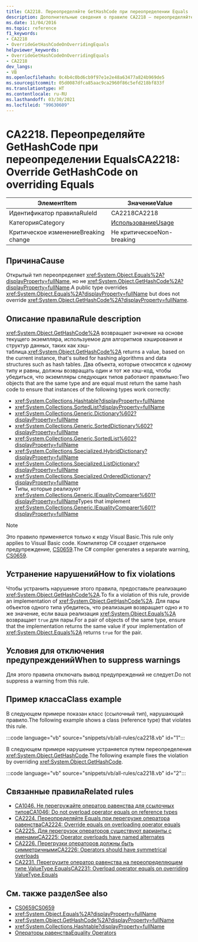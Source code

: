 ```yaml
---
title: CA2218. Переопределяйте GetHashCode при переопределении Equals
description: Дополнительные сведения о правиле CA2218 — переопределяйте GetHashCode при переопределении Equals
ms.date: 11/04/2016
ms.topic: reference
f1_keywords:
- CA2218
- OverrideGetHashCodeOnOverridingEquals
helpviewer_keywords:
- OverrideGetHashCodeOnOverridingEquals
- CA2218
dev_langs:
- VB
ms.openlocfilehash: 0c4b4c0bd6cb9f97e1e2e48a63477a824b969de5
ms.sourcegitcommit: 05d0087dfca85aac9ca2960f86c5efd218bf833f
ms.translationtype: HT
ms.contentlocale: ru-RU
ms.lasthandoff: 03/30/2021
ms.locfileid: "99630609"
---
```

# <a name="ca2218-override-gethashcode-on-overriding-equals"></a><span data-ttu-id="65dd7-103">CA2218. Переопределяйте GetHashCode при переопределении Equals</span><span class="sxs-lookup"><span data-stu-id="65dd7-103">CA2218: Override GetHashCode on overriding Equals</span></span>

|<span data-ttu-id="65dd7-104">Элемент</span><span class="sxs-lookup"><span data-stu-id="65dd7-104">Item</span></span>|<span data-ttu-id="65dd7-105">Значение</span><span class="sxs-lookup"><span data-stu-id="65dd7-105">Value</span></span>|
|-|-|
|<span data-ttu-id="65dd7-106">Идентификатор правила</span><span class="sxs-lookup"><span data-stu-id="65dd7-106">RuleId</span></span>|<span data-ttu-id="65dd7-107">CA2218</span><span class="sxs-lookup"><span data-stu-id="65dd7-107">CA2218</span></span>|
|<span data-ttu-id="65dd7-108">Категория</span><span class="sxs-lookup"><span data-stu-id="65dd7-108">Category</span></span>|[<span data-ttu-id="65dd7-109">Использование</span><span class="sxs-lookup"><span data-stu-id="65dd7-109">Usage</span></span>](usage-warnings.md)|
|<span data-ttu-id="65dd7-110">Критическое изменение</span><span class="sxs-lookup"><span data-stu-id="65dd7-110">Breaking change</span></span>|<span data-ttu-id="65dd7-111">Не критическое</span><span class="sxs-lookup"><span data-stu-id="65dd7-111">Non-breaking</span></span>|

## <a name="cause"></a><span data-ttu-id="65dd7-112">Причина</span><span class="sxs-lookup"><span data-stu-id="65dd7-112">Cause</span></span>

<span data-ttu-id="65dd7-113">Открытый тип переопределяет <xref:System.Object.Equals%2A?displayProperty=fullName>, но не <xref:System.Object.GetHashCode%2A?displayProperty=fullName>.</span><span class="sxs-lookup"><span data-stu-id="65dd7-113">A public type overrides <xref:System.Object.Equals%2A?displayProperty=fullName> but does not override <xref:System.Object.GetHashCode%2A?displayProperty=fullName>.</span></span>

## <a name="rule-description"></a><span data-ttu-id="65dd7-114">Описание правила</span><span class="sxs-lookup"><span data-stu-id="65dd7-114">Rule description</span></span>

<span data-ttu-id="65dd7-115"><xref:System.Object.GetHashCode%2A> возвращает значение на основе текущего экземпляра, используемое для алгоритмов хэширования и структур данных, таких как хэш-таблица.</span><span class="sxs-lookup"><span data-stu-id="65dd7-115"><xref:System.Object.GetHashCode%2A> returns a value, based on the current instance, that's suited for hashing algorithms and data structures such as hash tables.</span></span> <span data-ttu-id="65dd7-116">Два объекта, которые относятся к одному типу и равны, должны возвращать один и тот же хэш-код, чтобы убедиться, что экземпляры следующих типов работают правильно:</span><span class="sxs-lookup"><span data-stu-id="65dd7-116">Two objects that are the same type and are equal must return the same hash code to ensure that instances of the following types work correctly:</span></span>

- <xref:System.Collections.Hashtable?displayProperty=fullName>
- <xref:System.Collections.SortedList?displayProperty=fullName>
- <xref:System.Collections.Generic.Dictionary%602?displayProperty=fullName>
- <xref:System.Collections.Generic.SortedDictionary%602?displayProperty=fullName>
- <xref:System.Collections.Generic.SortedList%602?displayProperty=fullName>
- <xref:System.Collections.Specialized.HybridDictionary?displayProperty=fullName>
- <xref:System.Collections.Specialized.ListDictionary?displayProperty=fullName>
- <xref:System.Collections.Specialized.OrderedDictionary?displayProperty=fullName>
- <span data-ttu-id="65dd7-117">Типы, которые реализуют <xref:System.Collections.Generic.IEqualityComparer%601?displayProperty=fullName></span><span class="sxs-lookup"><span data-stu-id="65dd7-117">Types that implement <xref:System.Collections.Generic.IEqualityComparer%601?displayProperty=fullName></span></span>

> [!NOTE]
> <span data-ttu-id="65dd7-118">Это правило применяется только к коду Visual Basic.</span><span class="sxs-lookup"><span data-stu-id="65dd7-118">This rule only applies to Visual Basic code.</span></span> <span data-ttu-id="65dd7-119">Компилятор C# создает отдельное предупреждение, [CS0659](../../../csharp/misc/cs0659.md).</span><span class="sxs-lookup"><span data-stu-id="65dd7-119">The C# compiler generates a separate warning, [CS0659](../../../csharp/misc/cs0659.md).</span></span>

## <a name="how-to-fix-violations"></a><span data-ttu-id="65dd7-120">Устранение нарушений</span><span class="sxs-lookup"><span data-stu-id="65dd7-120">How to fix violations</span></span>

<span data-ttu-id="65dd7-121">Чтобы устранить нарушение этого правила, предоставьте реализацию <xref:System.Object.GetHashCode%2A>.</span><span class="sxs-lookup"><span data-stu-id="65dd7-121">To fix a violation of this rule, provide an implementation of <xref:System.Object.GetHashCode%2A>.</span></span> <span data-ttu-id="65dd7-122">Для пары объектов одного типа убедитесь, что реализация возвращает одно и то же значение, если ваша реализация <xref:System.Object.Equals%2A> возвращает `true` для пары.</span><span class="sxs-lookup"><span data-stu-id="65dd7-122">For a pair of objects of the same type, ensure that the implementation returns the same value if your implementation of <xref:System.Object.Equals%2A> returns `true` for the pair.</span></span>

## <a name="when-to-suppress-warnings"></a><span data-ttu-id="65dd7-123">Условия для отключения предупреждений</span><span class="sxs-lookup"><span data-stu-id="65dd7-123">When to suppress warnings</span></span>

<span data-ttu-id="65dd7-124">Для этого правила отключать вывод предупреждений не следует.</span><span class="sxs-lookup"><span data-stu-id="65dd7-124">Do not suppress a warning from this rule.</span></span>

## <a name="class-example"></a><span data-ttu-id="65dd7-125">Пример класса</span><span class="sxs-lookup"><span data-stu-id="65dd7-125">Class example</span></span>

<span data-ttu-id="65dd7-126">В следующем примере показан класс (ссылочный тип), нарушающий правило.</span><span class="sxs-lookup"><span data-stu-id="65dd7-126">The following example shows a class (reference type) that violates this rule.</span></span>

:::code language="vb" source="snippets/vb/all-rules/ca2218.vb" id="1":::

<span data-ttu-id="65dd7-127">В следующем примере нарушение устраняется путем переопределения <xref:System.Object.GetHashCode>.</span><span class="sxs-lookup"><span data-stu-id="65dd7-127">The following example fixes the violation by overriding <xref:System.Object.GetHashCode>.</span></span>

:::code language="vb" source="snippets/vb/all-rules/ca2218.vb" id="2":::

## <a name="related-rules"></a><span data-ttu-id="65dd7-128">Связанные правила</span><span class="sxs-lookup"><span data-stu-id="65dd7-128">Related rules</span></span>

- [<span data-ttu-id="65dd7-129">CA1046. Не перегружайте оператор равенства для ссылочных типов</span><span class="sxs-lookup"><span data-stu-id="65dd7-129">CA1046: Do not overload operator equals on reference types</span></span>](ca1046.md)
- [<span data-ttu-id="65dd7-130">CA2224. Переопределяйте Equals при перегрузке оператора равенства</span><span class="sxs-lookup"><span data-stu-id="65dd7-130">CA2224: Override equals on overloading operator equals</span></span>](ca2224.md)
- [<span data-ttu-id="65dd7-131">CA2225. Для перегрузок операторов существуют варианты с именами</span><span class="sxs-lookup"><span data-stu-id="65dd7-131">CA2225: Operator overloads have named alternates</span></span>](ca2225.md)
- [<span data-ttu-id="65dd7-132">CA2226. Перегрузки операторов должны быть симметричными</span><span class="sxs-lookup"><span data-stu-id="65dd7-132">CA2226: Operators should have symmetrical overloads</span></span>](ca2226.md)
- [<span data-ttu-id="65dd7-133">CA2231. Перегрузите оператор равенства на переопределяющем типе ValueType.Equals</span><span class="sxs-lookup"><span data-stu-id="65dd7-133">CA2231: Overload operator equals on overriding ValueType.Equals</span></span>](ca2231.md)

## <a name="see-also"></a><span data-ttu-id="65dd7-134">См. также раздел</span><span class="sxs-lookup"><span data-stu-id="65dd7-134">See also</span></span>

- [<span data-ttu-id="65dd7-135">CS0659</span><span class="sxs-lookup"><span data-stu-id="65dd7-135">CS0659</span></span>](../../../csharp/misc/cs0659.md)
- <xref:System.Object.Equals%2A?displayProperty=fullName>
- <xref:System.Object.GetHashCode%2A?displayProperty=fullName>
- <xref:System.Collections.Hashtable?displayProperty=fullName>
- [<span data-ttu-id="65dd7-136">Операторы равенства</span><span class="sxs-lookup"><span data-stu-id="65dd7-136">Equality Operators</span></span>](../../../standard/design-guidelines/equality-operators.md)
